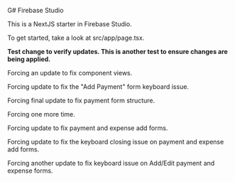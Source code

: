 
G# Firebase Studio

This is a NextJS starter in Firebase Studio.

To get started, take a look at src/app/page.tsx.

**Test change to verify updates. This is another test to ensure changes are being applied.**

Forcing an update to fix component views.

Forcing update to fix the "Add Payment" form keyboard issue.

Forcing final update to fix payment form structure.

Forcing one more time.

Forcing update to fix payment and expense add forms.

Forcing update to fix the keyboard closing issue on payment and expense add forms.

Forcing another update to fix keyboard issue on Add/Edit payment and expense forms.
